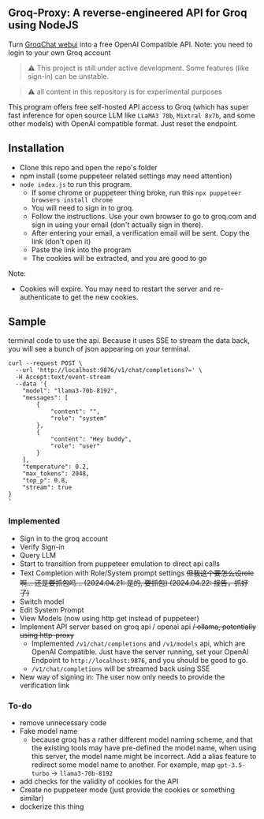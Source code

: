 ## Groq-Proxy: A reverse-engineered API for Groq using NodeJS
Turn [GroqChat webui](https://groq.com) into a free OpenAI Compatible API. Note: you need to login to your own Groq account

> :warning: This project is still under active development. Some features (like sign-in) can be unstable.

> :warning: all content in this repository is for experimental purposes


This program offers free self-hosted API access to Groq (which has super fast inference for open source LLM like `LLaMA3 70b`, `Mixtral 8x7b`, and some other models) with OpenAI compatible format. Just reset the endpoint.




## Installation


- Clone this repo and open the repo's folder
- npm install (some puppeteer related settings may need attention)
- `node index.js` to run this program.
  - If some chrome or puppeteer thing broke, run this `npx puppeteer browsers install chrome`
  - You will need to sign in to groq.
  - Follow the instructions. Use your own browser to go to groq.com and sign in using your email (don't actually sign in there).
  - After entering your email, a verification email will be sent. Copy the link (don't open it)
  - Paste the link into the program
  - The cookies will be extracted, and you are good to go

Note:
- Cookies will expire. You may need to restart the server and re-authenticate to get the new cookies.


## Sample
terminal code to use the api. Because it uses SSE to stream the data back, you will see a bunch of json appearing on your terminal.
~~~
curl --request POST \
  --url 'http://localhost:9876/v1/chat/completions?=' \
  -H Accept:text/event-stream
  --data '{
    "model": "llama3-70b-8192",
    "messages": [
        {
            "content": "",
            "role": "system"
        },
        {
            "content": "Hey buddy",
            "role": "user"
        }
    ],
    "temperature": 0.2,
    "max_tokens": 2048,
    "top_p": 0.8,
    "stream": true
}
'
~~~


### Implemented
- Sign in to the groq account
- Verify Sign-in
- Query LLM
- Start to transition from puppeteer emulation to direct api calls
- Text Completion with Role/System prompt settings ~~但我这个要怎么设role啊... 还是要抓包吗... (2024.04.21: 是的, 要抓包) (2024.04.22: 报告，抓好了)~~
- Switch model
- Edit System Prompt
- View Models (now using http get instead of puppeteer)
- Implement API server based on groq api / openai api ~~/ ollama, potentially using http-proxy~~
  - Implemented `/v1/chat/completions` and `/v1/models` api, which are OpenAI Compatible. Just have the server running, set your OpenAI Endpoint to `http://localhost:9876`, and you should be good to go.
  - `/v1/chat/completions` will be streamed back using SSE
- New way of signing in: The user now only needs to provide the verification link


### To-do
- remove unnecessary code
- Fake model name
  - because groq has a rather different model naming scheme, and that the existing tools may have pre-defined the model name, when using this server, the model name might be incorrect. Add a alias feature to redirect some model name to another. For example, map `gpt-3.5-turbo` -> `llama3-70b-8192`
- add checks for the validity of cookies for the API
- Create no puppeteer mode (just provide the cookies or something similar)
- dockerize this thing





